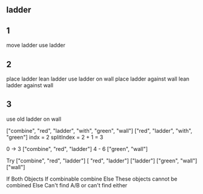 ## ladder 
## 1

move ladder
use ladder 

## 2

place ladder 
lean ladder
use ladder on wall
place ladder against wall
lean ladder against wall

## 3
use old ladder on wall


["combine", "red", "ladder", "with", "green", "wall"]
["red", "ladder", "with", "green"]
indx = 2
splitIndex = 2 + 1 = 3

0 -> 3 ["combine", "red", "ladder"]
4 - 6 ["green", "wall"]

Try
["combine", "red", "ladder"]
[ "red", "ladder"]
["ladder"]
["green", "wall"]
["wall"]

If Both Objects
    If combinable
        combine
    Else
        These objects cannot be combined
Else
    Can't find A/B or can't find either